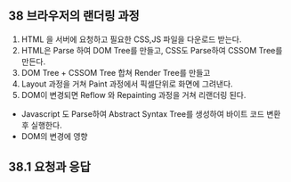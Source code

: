 

## 38 브라우저의 랜더링 과정


1. HTML 을 서버에 요청하고 필요한 CSS,JS 파일을 다운로드 받는다.  
2. HTML은 Parse 하여 DOM Tree를 만들고, CSS도 Parse하여 CSSOM Tree를 만든다.
3. DOM Tree + CSSOM Tree 합쳐 Render Tree를 만들고
4. Layout 과정을 거쳐 Paint 과정에서 픽셀단위로 화면에 그려낸다.
5. DOM이 변경되면 Reflow 와 Repainting 과정을 거쳐 리랜더링 된다.

+ Javascript 도 Parse하여 Abstract Syntax Tree를 생성하여 바이트 코드 변환 후 실행한다.  
+ DOM의 변경에 영향  


## 38.1 요청과 응답
